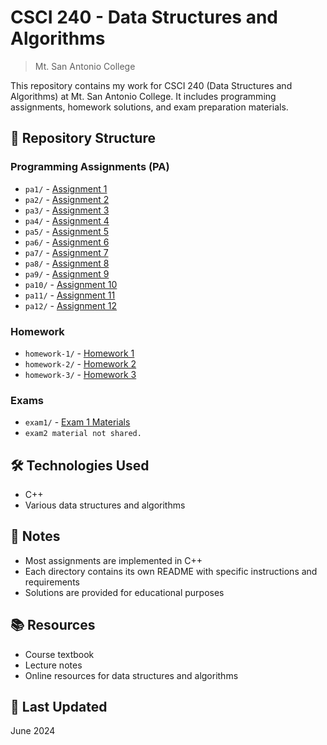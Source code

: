 # CSCI 240 - Data Structures and Algorithms

> Mt. San Antonio College

This repository contains my work for CSCI 240 (Data Structures and Algorithms) at Mt. San Antonio College. It includes programming assignments, homework solutions, and exam preparation materials.

## 📂 Repository Structure

### Programming Assignments (PA)
- `pa1/` - [Assignment 1](pa1/)
- `pa2/` - [Assignment 2](pa2/)
- `pa3/` - [Assignment 3](pa3/)
- `pa4/` - [Assignment 4](pa4/)
- `pa5/` - [Assignment 5](pa5/)
- `pa6/` - [Assignment 6](pa6/)
- `pa7/` - [Assignment 7](pa7/)
- `pa8/` - [Assignment 8](pa8/)
- `pa9/` - [Assignment 9](pa9/)
- `pa10/` - [Assignment 10](pa10/)
- `pa11/` - [Assignment 11](pa11/)
- `pa12/` - [Assignment 12](pa12/)

### Homework
- `homework-1/` - [Homework 1](homework-1/)
- `homework-2/` - [Homework 2](homework-2/)
- `homework-3/` - [Homework 3](homework-3/)

### Exams
- `exam1/` - [Exam 1 Materials](exam1/)
- `exam2 material not shared.`


## 🛠️ Technologies Used
- C++
- Various data structures and algorithms

## 📝 Notes
- Most assignments are implemented in C++
- Each directory contains its own README with specific instructions and requirements
- Solutions are provided for educational purposes

## 📚 Resources
- Course textbook
- Lecture notes
- Online resources for data structures and algorithms

## 📅 Last Updated
June 2024
